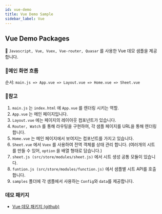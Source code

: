 ```yaml
---
id: vue-demo
title: Vue Demo Sample
sidebar_label: Vue
---
```


## Vue Demo Packages

👋 `Javascript, Vue, Vuex, Vue-router, Quasar` 를 사용한 Vue 데모 샘플을 제공합니다.

### 💝메인 화면 흐름

순서: `main.js => App.vue => Layout.vue => Home.vue => Sheet.vue`

### 🚀참고

1. `main.js` 는 `index.html` 에 `App.vue` 를 렌더링 시키는 역할.
2. `App.vue` 는 메인 페이지입니다.
3. `Layout.vue` 에는 페이지의 레이아웃 컴포넌트가 있습니다.
4. `Router, Watch` 를 통해 라우팅을 구현하여, 각 샘플 페이지를 URL을 통해 렌더링합니다.
5. `Home.vue` 는 메인 페이지에서 보여지는 컴포넌트를 가지고 있습니다.
6. `Sheet.vue` 에서 `Vuex` 를 사용하여 전역 객체를 상태 관리 합니다. (여러개의 시트를 만들 수 있어, `option` 을 배열 형태로 담습니다.)
7. `sheet.js (src/store/modules/sheet.js)` 에서 시트 생성 공통 모듈이 있습니다.
8. `funtion.js (src/store/modules/function.js)` 에서 샘플별 시트 API를 호출합니다.
9. `samples` 폴더에 각 샘플에서 사용하는 `Config`와 `data`를 제공합니다.

### 데모 패키지

* [Vue 데모 패키지 (github)](https://github.com/ibsheet/loader-vue-guide-samples)
<!-- * [Vue 데모 패키지 (codesandbox)](https://codesandbox.io/s/github/ibsheet/loader-vue-guide-samples/tree/url_path?file=/src/main.js) -->
